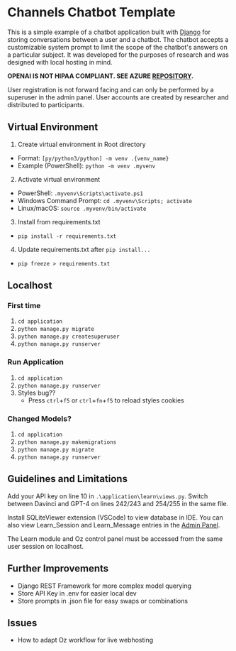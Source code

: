 # Channels Chatbot Template

This is a simple example of a chatbot application built with [Django](https://docs.djangoproject.com/en/5.0/) for storing conversations between a user and a chatbot. The chatbot accepts a customizable system prompt to limit the scope of the chatbot's answers on a particular subject. It was developed for the purposes of research and was designed with local hosting in mind. 

**OPENAI IS NOT HIPAA COMPLIANT. SEE AZURE [REPOSITORY](https://github.com/knnymllr/azure-chatbot-template).**

User registration is not forward facing and can only be performed by a superuser in the admin panel. User accounts are created by researcher and distributed to participants.  

## Virtual Environment

1) Create virtual environment in Root directory

- Format: `[py/python3/python] -m venv .{venv_name}`
- Example (PowerShell): `python -m venv .myvenv`

2) Activate virtual environment
   
- PowerShell: ```.myvenv\Scripts\activate.ps1```
- Windows Command Prompt: ```cd .myvenv\Scripts; activate```
- Linux/macOS: ```source .myvenv/bin/activate```

3) Install from requirements.txt

- ```pip install -r requirements.txt```

4) Update requirements.txt after ```pip install...```
- ```pip freeze > requirements.txt```

## Localhost

### First time
1) ```cd application```
2) ```python manage.py migrate```
3) ```python manage.py createsuperuser```
4) ```python manage.py runserver```

### Run Application
1) ```cd application```
2) ```python manage.py runserver```
3) Styles bug?? 
   - Press `ctrl`+`f5` or `ctrl`+`fn`+`f5` to reload styles cookies

### Changed Models?
1) ```cd application```
2) ```python manage.py makemigrations```
3) ```python manage.py migrate```
4) ```python manage.py runserver```

## Guidelines and Limitations

Add your API key on line 10 in `.\application\learn\views.py`. Switch between Davinci and GPT-4 on lines 242/243 and 254/255 in the same file.

Install SQLiteViewer extension (VSCode) to view database in IDE. You can also view Learn_Session and Learn_Message entries in the [Admin Panel](http://127.0.0.1:8000//admin).

The Learn module and Oz control panel must be accessed from the same user session on localhost.

## Further Improvements

- Django REST Framework for more complex model querying
- Store API Key in .env for easier local dev
- Store prompts in .json file for easy swaps or combinations

## Issues

- How to adapt Oz workflow for live webhosting
